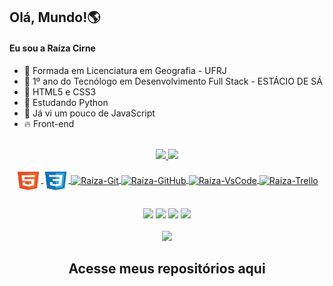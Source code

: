 ## Olá, Mundo!🌎
#### Eu sou a Raíza Cirne

- 🔭 Formada em Licenciatura em Geografia - UFRJ
- 🔭 1º ano do Tecnólogo em Desenvolvimento Full Stack - ESTÁCIO DE SÁ
- 🌱 HTML5 e CSS3 
- 🌱 Estudando Python 
- 🌱 Já vi um pouco de JavaScript
- 🔥 Front-end


<br>
<div align = "center">
  <a href="https://github.com/RaizaCirne">
  <img height="165em" src="https://github-readme-stats.vercel.app/api?username=RaizaCirne&show_icons=true&theme=nightowl&include_all_commits=true&count_private=true"/>
  <img height="165em" src="https://github-readme-stats.vercel.app/api/top-langs/?username=RaizaCirne&layout=compact&langs_count=168&theme=nightowl"/>
</div>
<div style="display: inline_block" align = "center"><br>
  <img align="center" alt="Raíza-HTML" height="30" width="40" src="https://raw.githubusercontent.com/devicons/devicon/master/icons/html5/html5-original.svg">
  <img align="center" alt="Raíza-CSS" height="30" width="40" src="https://raw.githubusercontent.com/devicons/devicon/master/icons/css3/css3-original.svg">
  <img align="center" alt="Raíza-Git" height="60" width="80"<img src="https://cdn.jsdelivr.net/gh/devicons/devicon/icons/git/git-plain-wordmark.svg" />
  <img align="center" alt="Raíza-GitHub" height="40" width="60"<img src="https://cdn.jsdelivr.net/gh/devicons/devicon/icons/github/github-original-wordmark.svg" />
  <img align="center" alt="Raíza-VsCode " height="40" width="60"<img src="https://cdn.jsdelivr.net/gh/devicons/devicon/icons/vscode/vscode-original.svg" />
  <img align="center" alt="Raíza-Trello" height="70" width="90"<img src="https://cdn.jsdelivr.net/gh/devicons/devicon/icons/trello/trello-plain-wordmark.svg" />
</div>

##

<div align = "center">
  <a href="https://www.linkedin.com/in/ra%C3%ADzacirne/" target="_blank"><img src="https://img.shields.io/badge/-LinkedIn-%230077B5?style=for-the-badge&logo=linkedin&logoColor=white" target="_blank"></a> 
  <a href = "mailto:raizabraz93@gmail.com"><img src="https://img.shields.io/badge/Gmail-D14836?style=for-the-badge&logo=gmail&logoColor=white" target="_blank"></a>
  <a href="https://discord.gg/3ccqufzfeQ" target="_blank"><img src="https://img.shields.io/badge/Discord-7289DA?style=for-the-badge&logo=discord&logoColor=white" target="_blank"></a>
  <a href="https://instagram.com/raizacirne" target="_blank"><img src="https://img.shields.io/badge/-Instagram-%23E4405F?style=for-the-badge&logo=instagram&logoColor=white" target="_blank"></a>
</div>
<br>
<div align = "center">
<a href="https://git.io/streak-stats">
  <img height="165em" src="https://github-readme-streak-stats.herokuapp.com/?user=RaizaCirne&theme=nightowl"/> 
</div>
<div align='center'>
  <h2>
    <a
    target="_blank"
    style="text-decoration: none"
    href="https://github.com/RaizaCirne?tab=stars"
    >Acesse meus repositórios aqui</a>
  </h2>
</div>
